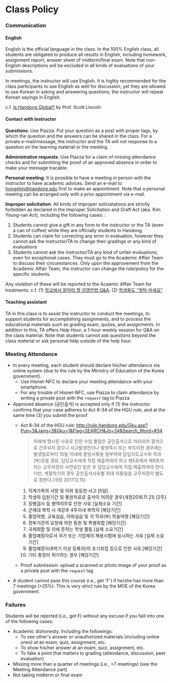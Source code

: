 Class Policy
=====
### Communication ###
#### English ####
English is the official language in the class. In the 100% English class,
all students are obligated to produce all results in English, including homework, assignment report, answer
sheet of midterm/final exam. Note that non-English descriptions will be excluded
in all kinds of evaluations of your submissions.

In meetings, the instructor will use English. It is highly recommended for
the class participants to use English as well for discussion, yet they are allowed
to use Korean in asking and answering questions; the instructor will repeat
Korean sayings in English.

c.f. [Is Handong Global?](http://www.hgupress.com/news/articleView.html?idxno=6078) by Prof. Scott Lincoln

#### Contact with Instructor ####
**Questions**:
Use Piazza. Put your question as a post with proper tags, by which the question
and the answers can be shared in the class. For a private e-mail/message,
the instructor and the TA will not response to a question on the learning material or the meeting.

**Administrative requests**:
Use Piazza for a claim of missing attendance checks and for submitting
the proof of an approved absence in order to make your message tracable.

**Personal meeting**:
It is possible to have a meeting in person with the instructor to have academic
advices. Send an e-mail to hongshin@handong.edu first to make an appointment.
Note that a personal meeting can be arranged only with a prior appointment via e-mail.

**Improper solicitation**:
All kinds of improper soliciatations are strictly forbidden as declared in the Improper Solicitation and Graft Act (aka. Kim Young-ran Act), including the following cases:
:
1. Students cannot give a gift in any form to the instructor or the TA (even a can of coffee)
   while they are officially students in Handong
1. Students can claim for correcting any error in evaluation, however they cannot ask the instructor/TA to change their gradings or any kind of evaluations
1. Students cannot ask the instructor/TA any kind of unfair evaluations, even for exceptional cases. They must go to the Academic Affair Team to discuss their circumstances. Only upon the approvement from the Academic Affair Team, the instructor can change the rule/policy for the specific students.

Any violation of these will be reported to the Acaemic Affair Team for treatments. c.f.
(1) [학교에서 알아야 할 김영란법 Q&A](http://tong.joins.com/archives/32930), (2) [학생들도 "청탁 마세요"](http://www.kunews.ac.kr/news/articleView.html?idxno=23393)

#### Teaching assistant ####
TA in this class is to assist the instructor to conduct the meetings, to support students for accomplishing assignments, and to process the educational materials such as grading exam, quizes, and assignments. In addition to this, TA offers *Help Hour*, a 1-hour weekly session for Q&A on the class material. Note that students cannot ask questions beyond the class material or ask personal help outside of the help hour.

### Meeting Attendance ###
* In every meeting, each student should declare his/her attendance via online system (due to the rule by the Ministry of Education of the Korea government).
  * Use Hisnet-NFC to declare your meeting attendance with your smartphone.
  * For any trouble of Hisnet-NFC, use Piazza to claim attendance by writing a private post with the `request` tag to Piazza
* Approved absence (공인출석) is accepted only if (1) the instructor confirms that your case adheres to Act 8-34 of the HGU rule, and at the same time (3) you submit the proof
  * Act 8-34 of the HGU rule: http://rule.handong.edu/Gku.asp?Pun=3&Jang=3&Gku=1&Flag=SEARCH&Jo=34&Search_Word=#34
    >아래에 명시된 사유로 인한 수업 불참은 공인출석으로 처리되어 결석으로 간주되지 않으나 사고발생전이나 발생즉시 또는 부득이한 경우에는 발생일로부터 15일 이내에 증빙서류을 첨부하여 담임지도교수와 학과(부)장을 경유, 담당교수에게 직접 제출하여야 하고 제5호에서 제9호까지는 교무처장의 사전승인 받은 후 담당교수에게 직접 제출하여야 한다. 다만, 계절학기의 경우 공인출석사유별 최대 허용일을 교무처장이 별도로 정한다.(개정 2017.12.15)
      1. 직계가족의 사망 및 이와 동등한 사고 [5일]
      2. 학생의 입원기간 및 통원치료로 출석이 어려운 경우(개정2016.11.21) [2주]
      3. 징병검사 등 병역의무로 인한 사유 [실제소요 기간]
      4. 군제대 복학 시 개강후 4주이내 복학자 [해당기간]
      5. 졸업여행, 교육실습, 야외실습 및 각 학과(부) 학술여행 [해당기간]
      6. 정부기관의 요청에 의한 동원 및 특별회합 [해당기간]
      7. 국제회합 및 이에 준하는 학생 활동 [실제 소요기간]
      8. 졸업예정자로서 국가 또는 기업체의 채용시험에 응시하는 사유 [실제 소요기간]
      9. 졸업예정자(8학기 이상 등록자)의 조기취업 등으로 인한 사유 [해당기간]
      10. 기타 총장이 허가하는 경우 [해당기간]  

  * Proof submission: upload a scanned or photo image of your proof as a private post with the `request` tag
* A student cannot pass this course (i.e., get 'F') if he/she has more than 7 meetings (>25%). This is very strict rule by the MOE of the Korea government.

### Failures ###
Students will be rejected (i.e., get F) without any excuse if you faill into one of the following cases:
  * Academic dishonesty. Including the followings:
    * To see other's answer or unauthorized materials (including online ones) at an exam, quiz, assignment, etc.
    * To show his/her answer at an exam, quiz, assignment, etc.
    * To fake a point that matters to grading (attendance, discussion, peer evaluation)
  * Missing more than a quarter of meetings (i.e., >7 meetings) (see the Meeting Attendance part)
  * Not taking midterm or final exam
